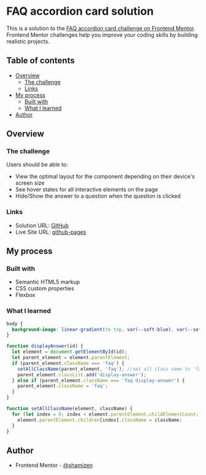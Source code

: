 # FAQ accordion card solution

This is a solution to the [FAQ accordion card challenge on Frontend Mentor](https://www.frontendmentor.io/challenges/faq-accordion-card-XlyjD0Oam). Frontend Mentor challenges help you improve your coding skills by building realistic projects.

## Table of contents

- [Overview](#overview)
  - [The challenge](#the-challenge)
  - [Links](#links)
- [My process](#my-process)
  - [Built with](#built-with)
  - [What I learned](#what-i-learned)
- [Author](#author)

## Overview

### The challenge

Users should be able to:

- View the optimal layout for the component depending on their device's screen size
- See hover states for all interactive elements on the page
- Hide/Show the answer to a question when the question is clicked

### Links

- Solution URL: [GitHub](https://github.com/shamizen/faq-accordion-card)
- Live Site URL: [github-pages](https://shamizen.github.io/faq-accordion-card/)

## My process

### Built with

- Semantic HTML5 markup
- CSS custom properties
- Flexbox

### What I learned

```css
body {
  background-image: linear-gradient(to top, var(--soft-blue), var(--soft-violet));
}
```

```js
function displayAnswer(id) {
  let element = document.getElementById(id);
  let parent_element = element.parentElement;
  if (parent_element.className === 'faq') {
    setAllClassName(parent_element, 'faq'); //set all class name to 'faq'
    parent_element.classList.add('display-answer');
  } else if (parent_element.className === 'faq display-answer') {
    parent_element.className = 'faq';
  }
}

function setAllClassName(element, className) {
  for (let index = 0; index < element.parentElement.childElementCount; index++) {
    element.parentElement.children[index].className = className;
  }
}
```

## Author

- Frontend Mentor - [@shamizen](https://www.frontendmentor.io/profile/shamizen)
